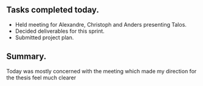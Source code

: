 ## Tasks completed today.
- Held meeting for Alexandre, Christoph and Anders presenting Talos.
- Decided deliverables for this sprint.
- Submitted project plan.

## Summary. 
Today was mostly concerned with the meeting which made my direction for the thesis feel much clearer
